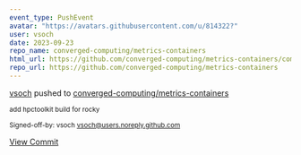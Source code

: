 ```yaml
---
event_type: PushEvent
avatar: "https://avatars.githubusercontent.com/u/814322?"
user: vsoch
date: 2023-09-23
repo_name: converged-computing/metrics-containers
html_url: https://github.com/converged-computing/metrics-containers/commit/d95f78c32459c026aef7ca4f1d1e30f53a5fd31d
repo_url: https://github.com/converged-computing/metrics-containers
---
```


<a href='https://github.com/vsoch' target='_blank'>vsoch</a> pushed to <a href='https://github.com/converged-computing/metrics-containers' target='_blank'>converged-computing/metrics-containers</a>

<small>add hpctoolkit build for rocky

Signed-off-by: vsoch <vsoch@users.noreply.github.com></small>

<a href='https://github.com/converged-computing/metrics-containers/commit/d95f78c32459c026aef7ca4f1d1e30f53a5fd31d' target='_blank'>View Commit</a>
